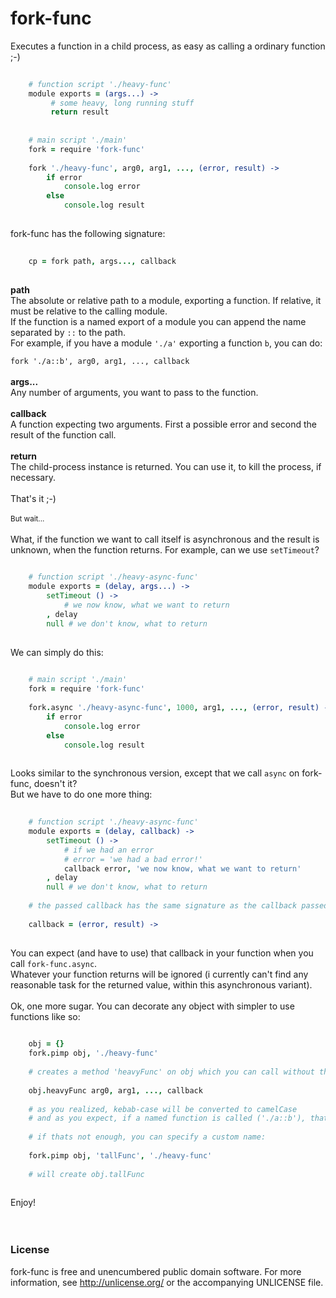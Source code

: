 # fork-func  

Executes a function in a child process, as easy as calling a ordinary function ;-)

```coffee
      
    # function script './heavy-func'
    module exports = (args...) ->
         # some heavy, long running stuff
         return result
         
         
    # main script './main'
    fork = require 'fork-func'
    
    fork './heavy-func', arg0, arg1, ..., (error, result) ->
        if error
            console.log error
        else                                          
            console.log result  
                           
```

fork-func has the following signature:
    
```coffee
    
    cp = fork path, args..., callback
    
```    

**path**    
The absolute or relative path to a module, exporting a function.
If relative, it must be relative to the calling module.  
If the function is a named export of a module you can append the name separated by ```::``` to the path.  
For example, if you have a module ```'./a'``` exporting a function ```b```, you can do:  

```fork './a::b', arg0, arg1, ..., callback```
<br>  
**args...**    
Any number of arguments, you want to pass to the function.
<br>  
**callback**    
A function expecting two arguments. First a possible error and second the result of the function call.
<br>  
**return**    
The child-process instance is returned. You can use it, to kill the process, if necessary.
<br>  
That's it ;-)
<br>   
<small>But wait...</small>
<br>  
What, if the function we want to call itself is asynchronous and the result is unknown, when the function returns.
For example, can we use ```setTimeout```?

```coffee
    
    # function script './heavy-async-func'
    module exports = (delay, args...) ->
        setTimeout () ->
            # we now know, what we want to return
        , delay
        null # we don't know, what to return
        
```

We can simply do this:

```coffee
    
    # main script './main'
    fork = require 'fork-func'
    
    fork.async './heavy-async-func', 1000, arg1, ..., (error, result) ->
        if error
            console.log error
        else                                          
            console.log result  
    
```
    
Looks similar to the synchronous version, except that we call ```async``` on fork-func, doesn't it?  
But we have to do one more thing:
 
```coffee
    
    # function script './heavy-async-func'
    module exports = (delay, callback) ->
        setTimeout () ->
            # if we had an error
            # error = 'we had a bad error!'
            callback error, 'we now know, what we want to return'
        , delay
        null # we don't know, what to return
    
    # the passed callback has the same signature as the callback passed to fork-func:
    
    callback = (error, result) ->
    
```

You can expect (and have to use) that callback in your function when you call ```fork-func.async```.    
Whatever your function returns will be ignored (i currently can't find any reasonable task for the returned value, within this asynchronous variant).
<br>  
Ok, one more sugar. You can decorate any object with simpler to use functions like so:

```coffee
      
    obj = {}
    fork.pimp obj, './heavy-func'
    
    # creates a method 'heavyFunc' on obj which you can call without the path argument:
    
    obj.heavyFunc arg0, arg1, ..., callback
    
    # as you realized, kebab-case will be converted to camelCase
    # and as you expect, if a named function is called ('./a::b'), that name (b) is used
    
    # if thats not enough, you can specify a custom name:
    
    fork.pimp obj, 'tallFunc', './heavy-func'
    
    # will create obj.tallFunc
    
```        

Enjoy!
<br>  
<br>  

### License    
   
fork-func is free and unencumbered public domain software. For more information, see http://unlicense.org/ or the accompanying UNLICENSE file.
  